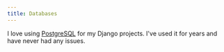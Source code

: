 ```yaml
---
title: Databases
---
```


I love using [PostgreSQL](postgresql.md) for my Django projects. I've used it for years and have never had any issues.